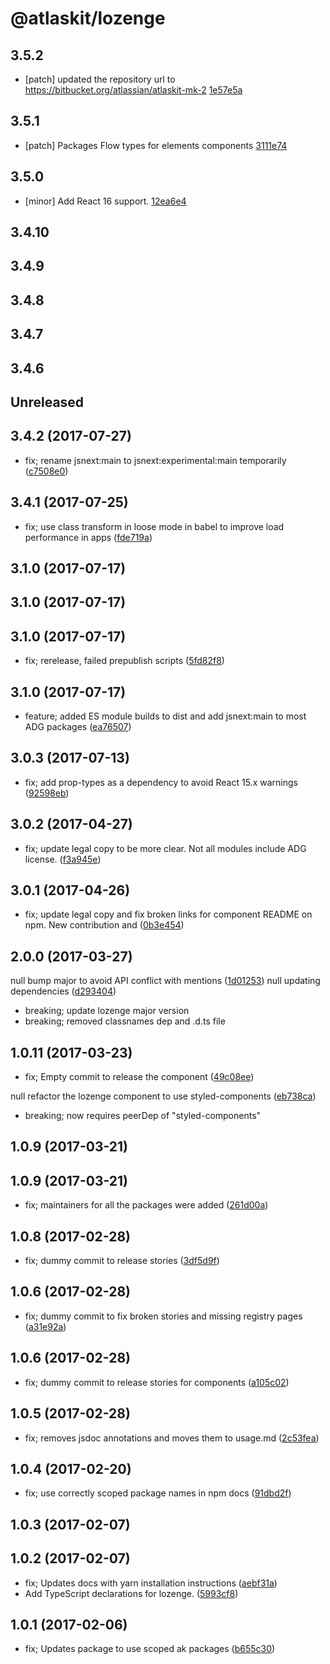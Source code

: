 # @atlaskit/lozenge

## 3.5.2
- [patch] updated the repository url to https://bitbucket.org/atlassian/atlaskit-mk-2 [1e57e5a](https://bitbucket.org/atlassian/atlaskit-mk-2/commits/1e57e5a)

## 3.5.1
- [patch] Packages Flow types for elements components [3111e74](https://bitbucket.org/atlassian/atlaskit-mk-2/commits/3111e74)

## 3.5.0
- [minor] Add React 16 support. [12ea6e4](https://bitbucket.org/atlassian/atlaskit-mk-2/commits/12ea6e4)

## 3.4.10

## 3.4.9

## 3.4.8

## 3.4.7

## 3.4.6

## Unreleased

## 3.4.2 (2017-07-27)

* fix; rename jsnext:main to jsnext:experimental:main temporarily ([c7508e0](https://bitbucket.org/atlassian/atlaskit/commits/c7508e0))

## 3.4.1 (2017-07-25)

* fix; use class transform in loose mode in babel to improve load performance in apps ([fde719a](https://bitbucket.org/atlassian/atlaskit/commits/fde719a))

## 3.1.0 (2017-07-17)

## 3.1.0 (2017-07-17)

## 3.1.0 (2017-07-17)

* fix; rerelease, failed prepublish scripts ([5fd82f8](https://bitbucket.org/atlassian/atlaskit/commits/5fd82f8))

## 3.1.0 (2017-07-17)

* feature; added ES module builds to dist and add jsnext:main to most ADG packages ([ea76507](https://bitbucket.org/atlassian/atlaskit/commits/ea76507))

## 3.0.3 (2017-07-13)

* fix; add prop-types as a dependency to avoid React 15.x warnings ([92598eb](https://bitbucket.org/atlassian/atlaskit/commits/92598eb))

## 3.0.2 (2017-04-27)

* fix; update legal copy to be more clear. Not all modules include ADG license. ([f3a945e](https://bitbucket.org/atlassian/atlaskit/commits/f3a945e))

## 3.0.1 (2017-04-26)

* fix; update legal copy and fix broken links for component README on npm. New contribution and ([0b3e454](https://bitbucket.org/atlassian/atlaskit/commits/0b3e454))

## 2.0.0 (2017-03-27)

null bump major to avoid API conflict with mentions ([1d01253](https://bitbucket.org/atlassian/atlaskit/commits/1d01253))
null updating dependencies ([d293404](https://bitbucket.org/atlassian/atlaskit/commits/d293404))

* breaking; update lozenge major version
* breaking; removed classnames dep and .d.ts file

## 1.0.11 (2017-03-23)

* fix; Empty commit to release the component ([49c08ee](https://bitbucket.org/atlassian/atlaskit/commits/49c08ee))

null refactor the lozenge component to use styled-components ([eb738ca](https://bitbucket.org/atlassian/atlaskit/commits/eb738ca))

* breaking; now requires peerDep of "styled-components"

## 1.0.9 (2017-03-21)

## 1.0.9 (2017-03-21)

* fix; maintainers for all the packages were added ([261d00a](https://bitbucket.org/atlassian/atlaskit/commits/261d00a))

## 1.0.8 (2017-02-28)

* fix; dummy commit to release stories ([3df5d9f](https://bitbucket.org/atlassian/atlaskit/commits/3df5d9f))

## 1.0.6 (2017-02-28)

* fix; dummy commit to fix broken stories and missing registry pages ([a31e92a](https://bitbucket.org/atlassian/atlaskit/commits/a31e92a))

## 1.0.6 (2017-02-28)

* fix; dummy commit to release stories for components ([a105c02](https://bitbucket.org/atlassian/atlaskit/commits/a105c02))

## 1.0.5 (2017-02-28)

* fix; removes jsdoc annotations and moves them to usage.md ([2c53fea](https://bitbucket.org/atlassian/atlaskit/commits/2c53fea))

## 1.0.4 (2017-02-20)

* fix; use correctly scoped package names in npm docs ([91dbd2f](https://bitbucket.org/atlassian/atlaskit/commits/91dbd2f))

## 1.0.3 (2017-02-07)

## 1.0.2 (2017-02-07)

* fix; Updates docs with yarn installation instructions ([aebf31a](https://bitbucket.org/atlassian/atlaskit/commits/aebf31a))
* Add TypeScript declarations for lozenge. ([5993cf8](https://bitbucket.org/atlassian/atlaskit/commits/5993cf8))

## 1.0.1 (2017-02-06)

* fix; Updates package to use scoped ak packages ([b655c30](https://bitbucket.org/atlassian/atlaskit/commits/b655c30))
